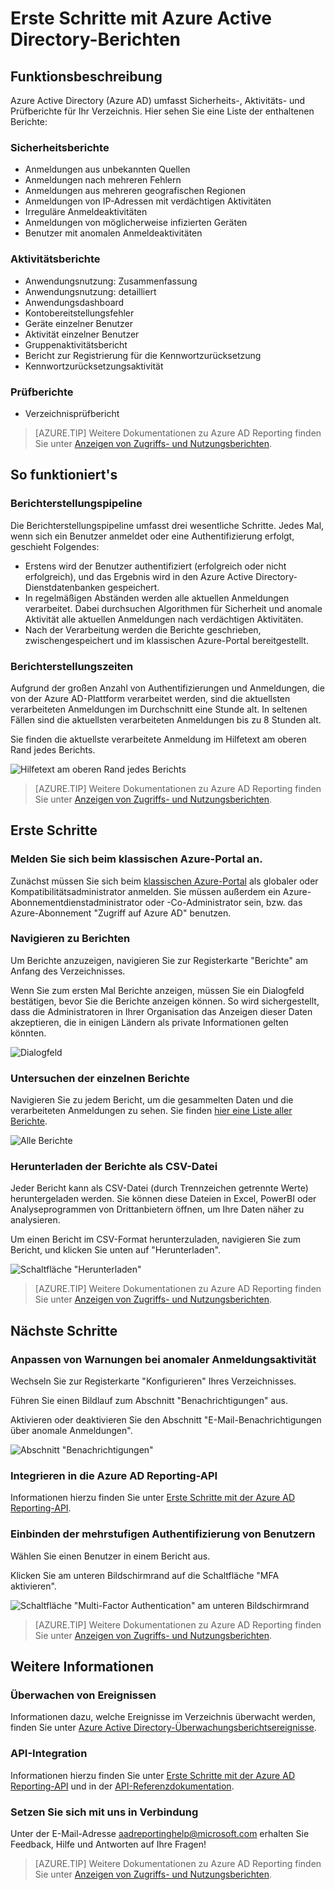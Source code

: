 <properties
   pageTitle="Erste Schritte mit Azure Active Directory-Berichten | Microsoft Azure"
   description="Listet die verschiedenen verfügbaren Berichte in Azure Active Directory Reporting auf"
   services="active-directory"
   documentationCenter=""
   authors="curtand"
   manager="stevenpo"
   editor=""/>

<tags
   ms.service="active-directory"
   ms.devlang="na"
   ms.topic="get-started-article"
   ms.tgt_pltfrm="na"
   ms.workload="identity"
   ms.date="02/10/2016"
   ms.author="curtand;kenhoff"/>

# Erste Schritte mit Azure Active Directory-Berichten

## Funktionsbeschreibung

Azure Active Directory (Azure AD) umfasst Sicherheits-, Aktivitäts- und Prüfberichte für Ihr Verzeichnis. Hier sehen Sie eine Liste der enthaltenen Berichte:

### Sicherheitsberichte

- Anmeldungen aus unbekannten Quellen
- Anmeldungen nach mehreren Fehlern
- Anmeldungen aus mehreren geografischen Regionen
- Anmeldungen von IP-Adressen mit verdächtigen Aktivitäten
- Irreguläre Anmeldeaktivitäten
- Anmeldungen von möglicherweise infizierten Geräten
- Benutzer mit anomalen Anmeldeaktivitäten

### Aktivitätsberichte

- Anwendungsnutzung: Zusammenfassung
- Anwendungsnutzung: detailliert
- Anwendungsdashboard
- Kontobereitstellungsfehler
- Geräte einzelner Benutzer
- Aktivität einzelner Benutzer
- Gruppenaktivitätsbericht
- Bericht zur Registrierung für die Kennwortzurücksetzung
- Kennwortzurücksetzungsaktivität

### Prüfberichte

- Verzeichnisprüfbericht

> [AZURE.TIP] Weitere Dokumentationen zu Azure AD Reporting finden Sie unter [Anzeigen von Zugriffs- und Nutzungsberichten](active-directory-view-access-usage-reports.md).



## So funktioniert's


### Berichterstellungspipeline

Die Berichterstellungspipeline umfasst drei wesentliche Schritte. Jedes Mal, wenn sich ein Benutzer anmeldet oder eine Authentifizierung erfolgt, geschieht Folgendes:

- Erstens wird der Benutzer authentifiziert (erfolgreich oder nicht erfolgreich), und das Ergebnis wird in den Azure Active Directory-Dienstdatenbanken gespeichert.
- In regelmäßigen Abständen werden alle aktuellen Anmeldungen verarbeitet. Dabei durchsuchen Algorithmen für Sicherheit und anomale Aktivität alle aktuellen Anmeldungen nach verdächtigen Aktivitäten.
- Nach der Verarbeitung werden die Berichte geschrieben, zwischengespeichert und im klassischen Azure-Portal bereitgestellt.

### Berichterstellungszeiten

Aufgrund der großen Anzahl von Authentifizierungen und Anmeldungen, die von der Azure AD-Plattform verarbeitet werden, sind die aktuellsten verarbeiteten Anmeldungen im Durchschnitt eine Stunde alt. In seltenen Fällen sind die aktuellsten verarbeiteten Anmeldungen bis zu 8 Stunden alt.

Sie finden die aktuellste verarbeitete Anmeldung im Hilfetext am oberen Rand jedes Berichts.

![Hilfetext am oberen Rand jedes Berichts](./media/active-directory-reporting-getting-started/reportingWatermark.PNG)

> [AZURE.TIP] Weitere Dokumentationen zu Azure AD Reporting finden Sie unter [Anzeigen von Zugriffs- und Nutzungsberichten](active-directory-view-access-usage-reports.md).



## Erste Schritte


### Melden Sie sich beim klassischen Azure-Portal an.

Zunächst müssen Sie sich beim [klassischen Azure-Portal](https://manage.windowsazure.com) als globaler oder Kompatibilitätsadministrator anmelden. Sie müssen außerdem ein Azure-Abonnementdienstadministrator oder -Co-Administrator sein, bzw. das Azure-Abonnement "Zugriff auf Azure AD" benutzen.

### Navigieren zu Berichten

Um Berichte anzuzeigen, navigieren Sie zur Registerkarte "Berichte" am Anfang des Verzeichnisses.

Wenn Sie zum ersten Mal Berichte anzeigen, müssen Sie ein Dialogfeld bestätigen, bevor Sie die Berichte anzeigen können. So wird sichergestellt, dass die Administratoren in Ihrer Organisation das Anzeigen dieser Daten akzeptieren, die in einigen Ländern als private Informationen gelten könnten.

![Dialogfeld](./media/active-directory-reporting-getting-started/dialogBox.png)

### Untersuchen der einzelnen Berichte

Navigieren Sie zu jedem Bericht, um die gesammelten Daten und die verarbeiteten Anmeldungen zu sehen. Sie finden [hier eine Liste aller Berichte](active-directory-reporting-guide.md).

![Alle Berichte](./media/active-directory-reporting-getting-started/reportsMain.png)

### Herunterladen der Berichte als CSV-Datei

Jeder Bericht kann als CSV-Datei (durch Trennzeichen getrennte Werte) heruntergeladen werden. Sie können diese Dateien in Excel, PowerBI oder Analyseprogrammen von Drittanbietern öffnen, um Ihre Daten näher zu analysieren.

Um einen Bericht im CSV-Format herunterzuladen, navigieren Sie zum Bericht, und klicken Sie unten auf "Herunterladen".

![Schaltfläche "Herunterladen"](./media/active-directory-reporting-getting-started/downloadButton.png)

> [AZURE.TIP] Weitere Dokumentationen zu Azure AD Reporting finden Sie unter [Anzeigen von Zugriffs- und Nutzungsberichten](active-directory-view-access-usage-reports.md).





## Nächste Schritte

### Anpassen von Warnungen bei anomaler Anmeldungsaktivität

Wechseln Sie zur Registerkarte "Konfigurieren" Ihres Verzeichnisses.

Führen Sie einen Bildlauf zum Abschnitt "Benachrichtigungen" aus.

Aktivieren oder deaktivieren Sie den Abschnitt "E-Mail-Benachrichtigungen über anomale Anmeldungen".

![Abschnitt "Benachrichtigungen"](./media/active-directory-reporting-getting-started/notificationsSection.png)

### Integrieren in die Azure AD Reporting-API

Informationen hierzu finden Sie unter [Erste Schritte mit der Azure AD Reporting-API](active-directory-reporting-api-getting-started.md).

### Einbinden der mehrstufigen Authentifizierung von Benutzern

Wählen Sie einen Benutzer in einem Bericht aus.

Klicken Sie am unteren Bildschirmrand auf die Schaltfläche "MFA aktivieren".

![Schaltfläche "Multi-Factor Authentication" am unteren Bildschirmrand](./media/active-directory-reporting-getting-started/mfaButton.png)

> [AZURE.TIP] Weitere Dokumentationen zu Azure AD Reporting finden Sie unter [Anzeigen von Zugriffs- und Nutzungsberichten](active-directory-view-access-usage-reports.md).




## Weitere Informationen


### Überwachen von Ereignissen

Informationen dazu, welche Ereignisse im Verzeichnis überwacht werden, finden Sie unter [Azure Active Directory-Überwachungsberichtsereignisse](active-directory-reporting-audit-events.md).

### API-Integration

Informationen hierzu finden Sie unter [Erste Schritte mit der Azure AD Reporting-API](active-directory-reporting-api-getting-started.md) und in der [API-Referenzdokumentation](https://msdn.microsoft.com/library/azure/mt126081.aspx).

### Setzen Sie sich mit uns in Verbindung

Unter der E-Mail-Adresse [aadreportinghelp@microsoft.com](mailto:aadreportinghelp@microsoft.com) erhalten Sie Feedback, Hilfe und Antworten auf Ihre Fragen!

> [AZURE.TIP] Weitere Dokumentationen zu Azure AD Reporting finden Sie unter [Anzeigen von Zugriffs- und Nutzungsberichten](active-directory-view-access-usage-reports.md).

<!---HONumber=AcomDC_0218_2016-->